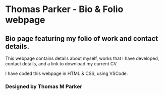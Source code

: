 # Thomas Parker - Bio & Folio webpage


## Bio page featuring my folio of work and contact details.

This webpage contains details about myself, works that I have developed, contact details, and a link to download my current CV.

I have coded this webpage in HTML & CSS, using VSCode.


### Designed by Thomas M Parker


